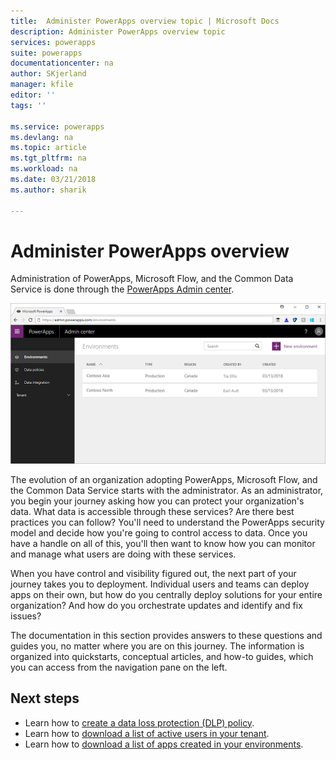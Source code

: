 ```yaml
---
title:  Administer PowerApps overview topic | Microsoft Docs
description: Administer PowerApps overview topic
services: powerapps
suite: powerapps
documentationcenter: na
author: SKjerland
manager: kfile
editor: ''
tags: ''

ms.service: powerapps
ms.devlang: na
ms.topic: article
ms.tgt_pltfrm: na
ms.workload: na
ms.date: 03/21/2018
ms.author: sharik

---
```


# Administer PowerApps overview
Administration of PowerApps, Microsoft Flow, and the Common Data Service is done through the [PowerApps Admin center]([https://admin.powerapps.com).

![](./media/index/admin-center.png)

The evolution of an organization adopting PowerApps, Microsoft Flow, and the Common Data Service starts with the administrator. As an administrator, you begin your journey asking how you can protect your organization's data. What data is accessible through these services? Are there best practices you can follow? You'll need to understand the PowerApps security model and decide how you're going to control access to data. Once you have a handle on all of this, you'll then want to know how you can monitor and manage what users are doing with these services.

When you have control and visibility figured out, the next part of your journey takes you to deployment. Individual users and teams can deploy apps on their own, but how do you centrally deploy solutions for your entire organization? And how do you orchestrate updates and identify and fix issues?

The documentation in this section provides answers to these questions and guides you, no matter where you are on this journey. The information is organized into quickstarts, conceptual articles, and how-to guides, which you can access from the navigation pane on the left.

## Next steps
* Learn how to [create a data loss protection (DLP) policy](create-dlp-policy.md).
* Learn how to [download a list of active users in your tenant](admin-view-user-licenses.md).
* Learn how to [download a list of apps created in your environments](admin-view-apps.md).
